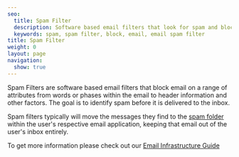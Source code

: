 ```yaml
---
seo:
  title: Spam Filter
  description: Software based email filters that look for spam and block it from going to the inbox.
  keywords: spam, spam filter, block, email, email spam filter
title: Spam Filter
weight: 0
layout: page
navigation:
  show: true
---
```


Spam Filters are software based email filters that block email on a range of attributes from words or phases within the email to header information and other factors. The goal is to identify spam before it is delivered to the inbox.

Spam filters typically will move the messages they find to the [spam folder]({{root_url}}/Glossary/bulk_mail_folder.html) within the user's respective email application, keeping that email out of the user's inbox entirely.

To get more information please check out our [Email Infrastructure Guide](http://resources.sendgrid.com/email-infrastructure-guide/?mc=SendGrid%20Documentation)
